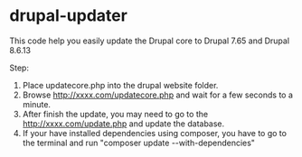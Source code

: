 # drupal-updater
This code help you easily update the Drupal core to Drupal 7.65 and Drupal 8.6.13

Step:
1. Place updatecore.php into the drupal website folder.
2. Browse http://xxxx.com/updatecore.php and wait for a few seconds to a minute.
3. After finish the update, you may need to go to the http://xxxx.com/update.php and update the database.
4. If your have installed dependencies using composer, you have to go to the terminal and run "composer update --with-dependencies"

